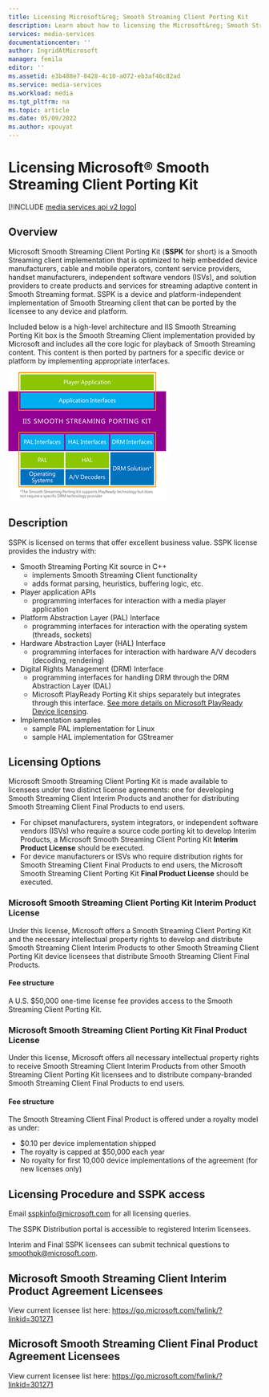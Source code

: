 ```yaml
---
title: Licensing Microsoft&reg; Smooth Streaming Client Porting Kit
description: Learn about how to licensing the Microsoft&reg; Smooth Streaming Client Porting Kit.
services: media-services
documentationcenter: ''
author: IngridAtMicrosoft
manager: femila
editor: ''
ms.assetid: e3b488e7-8428-4c10-a072-eb3af46c82ad
ms.service: media-services
ms.workload: media
ms.tgt_pltfrm: na
ms.topic: article
ms.date: 05/09/2022
ms.author: xpouyat
---
```

# Licensing Microsoft&reg; Smooth Streaming Client Porting Kit

[!INCLUDE [media services api v2 logo](./includes/v2-hr.md)]

## Overview
Microsoft Smooth Streaming Client Porting Kit (**SSPK** for short) is a Smooth Streaming client implementation that is optimized to help embedded device manufacturers, cable and mobile operators, content service providers, handset manufacturers, independent software vendors (ISVs), and solution providers to create products and services for streaming adaptive content in Smooth Streaming format. SSPK is a device and platform-independent implementation of Smooth Streaming client that can be ported by the licensee to any device and platform.

Included below is a high-level architecture and IIS Smooth Streaming Porting Kit box is the Smooth Streaming Client implementation provided by Microsoft and includes all the core logic for playback of Smooth Streaming content. This content is then ported by partners for a specific device or platform by implementing appropriate interfaces.

![SSPK](./media/media-services-sspk/sspk-arch.png)

## Description
SSPK is licensed on terms that offer excellent business value. SSPK license provides the industry with:

* Smooth Streaming Porting Kit source in C++
  * implements Smooth Streaming Client functionality
  * adds format parsing, heuristics, buffering logic, etc.
* Player application APIs
  * programming interfaces for interaction with a media player application
* Platform Abstraction Layer (PAL) Interface
  * programming interfaces for interaction with the operating system (threads, sockets)
* Hardware Abstraction Layer (HAL) Interface
  * programming interfaces for interaction with hardware A/V decoders (decoding, rendering)
* Digital Rights Management (DRM) Interface
  * programming interfaces for handling DRM through the DRM Abstraction Layer (DAL)
  * Microsoft PlayReady Porting Kit ships separately but integrates through this interface. [See more details on Microsoft PlayReady Device licensing](https://www.microsoft.com/playready/licensing/device_technology.mspx#pddipdl).
* Implementation samples
  * sample PAL implementation for Linux
  * sample HAL implementation for GStreamer

## Licensing Options
Microsoft Smooth Streaming Client Porting Kit is made available to licensees under two distinct license agreements: one for developing Smooth Streaming Client Interim Products and another for distributing Smooth Streaming Client Final Products to end users.

* For chipset manufacturers, system integrators, or independent software vendors (ISVs) who require a source code porting kit to develop Interim Products, a Microsoft Smooth Streaming Client Porting Kit **Interim Product License** should be executed.
* For device manufacturers or ISVs who require distribution rights for Smooth Streaming Client Final Products to end users, the Microsoft Smooth Streaming Client Porting Kit **Final Product License** should be executed.

### Microsoft Smooth Streaming Client Porting Kit Interim Product License
Under this license, Microsoft offers a Smooth Streaming Client Porting Kit and the necessary intellectual property rights to develop and distribute Smooth Streaming Client Interim Products to other Smooth Streaming Client Porting Kit device licensees that distribute Smooth Streaming Client Final Products.

#### Fee structure
A U.S. $50,000 one-time license fee provides access to the Smooth Streaming Client Porting Kit.

### Microsoft Smooth Streaming Client Porting Kit Final Product License
Under this license, Microsoft offers all necessary intellectual property rights to receive Smooth Streaming Client Interim Products from other Smooth Streaming Client Porting Kit licensees and to distribute company-branded Smooth Streaming Client Final Products to end users.

#### Fee structure
The Smooth Streaming Client Final Product is offered under a royalty model as under:

* $0.10 per device implementation shipped
* The royalty is capped at $50,000 each year
* No royalty for first 10,000 device implementations of the agreement (for new licenses only)

## Licensing Procedure and SSPK access
Email [sspkinfo@microsoft.com](mailto:sspkinfo@microsoft.com) for all licensing queries.

The SSPK Distribution portal is accessible to registered Interim licensees.

Interim and Final SSPK licensees can submit technical questions to [smoothpk@microsoft.com](mailto:smoothpk@microsoft.com).

## Microsoft Smooth Streaming Client Interim Product Agreement Licensees
View current licensee list here: https://go.microsoft.com/fwlink/?linkid=301271

## Microsoft Smooth Streaming Client Final Product Agreement Licensees
View current licensee list here: https://go.microsoft.com/fwlink/?linkid=301271
